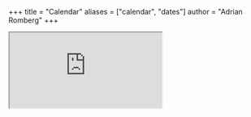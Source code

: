 +++
title = "Calendar"
aliases = ["calendar", "dates"]
author = "Adrian Romberg"
+++

<iframe src="https://indify.co/widgets/live/calendar/VDbteIc2OsLJTcg6fgYP" class="w-full min-h-screen max-w-4xl lg:max-w-5xl"></iframe>